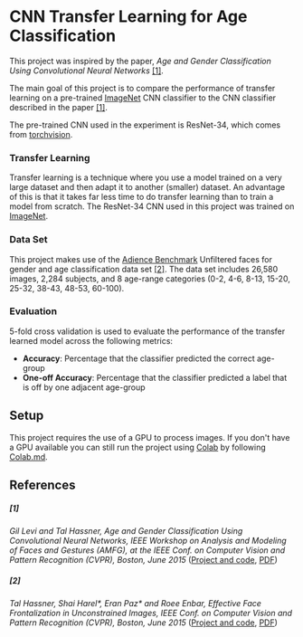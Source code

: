 # CNN Transfer Learning for Age Classification

This project was inspired by the paper, *Age and Gender Classification Using Convolutional Neural Networks* [[1]](#1).

The main goal of this project is to compare the performance of transfer learning on a pre-trained [ImageNet](http://image-net.org/) CNN classifier to the CNN classifier described in the paper [[1]](#1).

The pre-trained CNN used in the experiment is ResNet-34, which comes from [torchvision](https://pytorch.org/docs/stable/torchvision/models.html).

### Transfer Learning

Transfer learning is a technique where you use a model trained on a very large dataset and then adapt it to another (smaller) dataset. An advantage of this is that it takes far less time to do transfer learning than to train a model from scratch. 
The ResNet-34 CNN used in this project was trained on [ImageNet](http://image-net.org/).

### Data Set

This project makes use of the [Adience Benchmark](https://talhassner.github.io/home/projects/Adience/Adience-data.html) Unfiltered faces for gender and age classification data set [[2]](#2). The data set includes 26,580 images, 2,284 subjects, and 8 age-range categories (0-2, 4-6, 8-13, 15-20, 25-32, 38-43, 48-53, 60-100). 

### Evaluation

5-fold cross validation is used to evaluate the performance of the transfer learned model across the following metrics:

- **Accuracy**: Percentage that the classifier predicted the correct age-group
- **One-off Accuracy**: Percentage that the classifier predicted a label that is off by one adjacent age-group

## Setup

This project requires the use of a GPU to process images.
If you don't have a GPU available you can still run the project using [Colab](https://colab.research.google.com/notebooks/welcome.ipynb) by following [Colab.md](Colab.md).

## References

##### [1]
*Gil Levi and Tal Hassner, Age and Gender Classification Using Convolutional Neural Networks, IEEE Workshop on Analysis and Modeling of Faces and Gestures (AMFG), at the IEEE Conf. on Computer Vision and Pattern Recognition (CVPR), Boston, June 2015* ([Project and code](https://www.openu.ac.il/home/hassner/projects/cnn_agegender/), [PDF](https://talhassner.github.io/home/projects/cnn_agegender/CVPR2015_CNN_AgeGenderEstimation.pdf))

##### [2]
*Tal Hassner, Shai Harel\*, Eran Paz\* and Roee Enbar, Effective Face Frontalization in Unconstrained Images, IEEE Conf. on Computer Vision and Pattern Recognition (CVPR), Boston, June 2015* ([Project and code](https://talhassner.github.io/home/publication/2015_CVPR_1), [PDF](https://talhassner.github.io/home/projects/frontalize/CVPR2015_frontalize.pdf))

